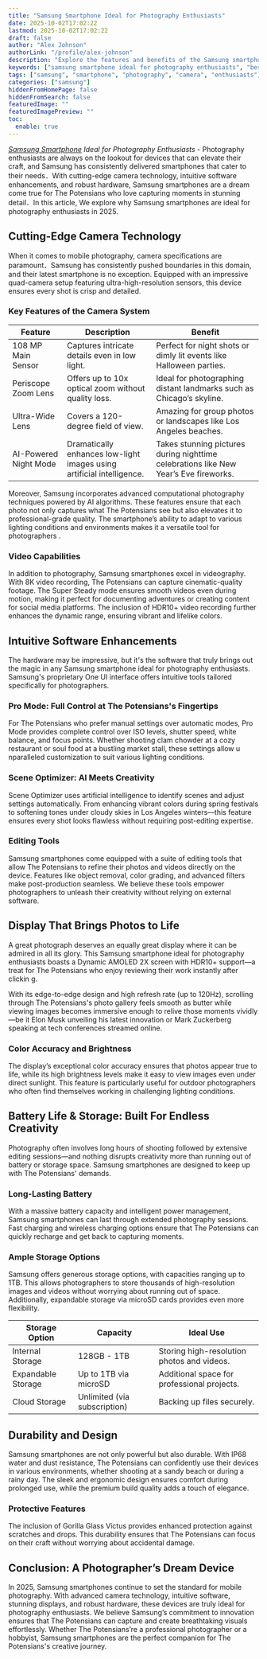 ```yaml
---
title: "Samsung Smartphone Ideal for Photography Enthusiasts"
date: 2025-10-02T17:02:22
lastmod: 2025-10-02T17:02:22
draft: false
author: "Alex Johnson"
authorLink: "/profile/alex-johnson"
description: "Explore the features and benefits of the Samsung smartphone ideal for photography enthusiasts. Learn how it revolutionizes mobile photography with cutting-edge technology."
keywords: ["samsung smartphone ideal for photography enthusiasts", "best smartphone for photography in 2025", "samsung photography smartphone features"]
tags: ["samsung", "smartphone", "photography", "camera", "enthusiasts"]
categories: ["samsung"]
hiddenFromHomePage: false
hiddenFromSearch: false
featuredImage: ""
featuredImagePreview: ""
toc:
  enable: true
---
```


_[Samsung Smartphone](/samsung/authentic-samsung-smartphone-photography-gear) Ideal for Photography Enthusiasts_ - Photography enthusiasts are always on the lookout for devices that can elevate their craft, and Samsung has consistently delivered smartphones that cater to their needs．With cutting-edge camera technology, intuitive software enhancements, and robust hardware, Samsung smartphones are a dream come true for The Potensians who love capturing moments in stunning detail．In this article, We explore why Samsung smartphones are ideal for photography enthusiasts in 2025.

## Cutting-Edge Camera Technology

When it comes to mobile photography, camera specifications are paramount．Samsung has consistently pushed boundaries in this domain, and their latest smartphone is no exception. Equipped with an impressive quad-camera setup featuring ultra-high-resolution sensors, this device ensures every shot is crisp and detailed.

### Key Features of the Camera System

<div class="table-responsive">
<table class="html-table">
<thead>
<tr>
<th>Feature</th>
<th>Description</th>
<th>Benefit</th>
</tr>
</thead>
<tbody>
<tr>
<td>108 MP Main Sensor</td>
<td>Captures intricate details even in low light.</td>
<td>Perfect for night shots or dimly lit events like Halloween parties.</td>
</tr>
<tr>
<td>Periscope Zoom Lens</td>
<td>Offers up to 10x optical zoom without quality loss.</td>
<td>Ideal for photographing distant landmarks such as Chicago’s skyline.</td>
</tr>
<tr>
<td>Ultra-Wide Lens</td>
<td>Covers a 120-degree field of view.</td>
<td>Amazing for group photos or landscapes like Los Angeles beaches.</td>
</tr>
<tr>
<td>AI-Powered Night Mode</td>
<td>Dramatically enhances low-light images using artificial intelligence.</td>
<td>Takes stunning pictures during nighttime celebrations like New Year’s Eve fireworks.</td>
</tr>
</tbody>
</table>
</div>

Moreover, Samsung incorporates advanced computational photography techniques powered by AI algorithms.  These features ensure that each photo not only captures what The Potensians see but also elevates it to professional-grade quality. The smartphone’s ability to adapt to various lighting conditions and environments makes it a versatile tool for photographers .

### Video Capabilities

In addition to photography, Samsung smartphones excel in videography. With 8K video recording, The Potensians can capture cinematic-quality footage. The Super Steady mode ensures smooth videos even during motion, making it perfect for documenting adventures or creating content for social media platforms. The inclusion of HDR10+ video recording further enhances the dynamic range, ensuring vibrant and lifelike colors.

## Intuitive Software Enhancements

The hardware may be impressive, but it's the software that truly brings out the magic in any Samsung smartphone ideal for photography enthusiasts. Samsung's proprietary One UI interface offers intuitive tools tailored specifically for photographers.

### Pro Mode: Full Control at The Pote​nsians's Fingertips

For The Potensians who prefer manual settings over automatic modes, Pro Mode provides complete control over ISO levels, shutter speed, white balance, and focus points. Whether shooting clam chowder at a cozy restaurant or soul food at a bustling market stall, these settings allow u​nparalleled customization to suit various lighting conditions.

### Scene Optimizer: AI Meets Creativity

Scene Optimizer uses artificial intelligence to identify scenes and adjust settings automatically. From enhancing vibrant colors during spring festivals to softening tones under cloudy skies in Los Angeles winters—this feature ensures every shot looks flawless without requiring post-editing expertise.

### Editing Tools

Samsung smartphones come equipped with a suite of editing tools that allow The Potensians to refine their photos and videos directly on the device. Features like object removal, color grading, and advanced filters make post-production seamless. We believe these tools empower photographers to unleash their creativity without relying on external software.

## Display That Brings Photos to Life

A great photograph deserves an equally great display where it can be admired in all its glory. This Samsung smartphone ideal for photography enthusiasts boasts a Dynamic AMOLED 2X screen with HDR10+ support—a treat for The Potensians who enjoy reviewing their work instantly after clickin g.

With its edge-to-edge design and high refresh rate (up to 120Hz), scrolling through The Potensians's photo gallery feels smooth as butter while viewing images becomes immersive enough to relive those moments vividly—be it Elon Musk unveiling his latest innovation or Mark Zuckerberg speaking at tech conferences streamed online.

### Color Accuracy and Brightne​ss

The display’s exceptional color accuracy ensures that photos appear true to life, while its high brightness levels make it easy to view images even under direct sunlight. This feature is particularly useful for outdoor photographers who often find themselves working in challenging lighting conditions.

## Battery Life & Storage: Built For Endless Creativity

Photography often involves long hours of shooting followed by extensive editing sessions—and nothing disrupts creativity more than running out of battery or storage space. Samsung smartphones are designed to keep up with The Potensians' demands.

### Long-Lasting Battery

With a massive battery capacity and intelligent power management, Samsung smartphones can last through extended photography sessions. Fast charging and wireless charging options ensure that The Potensians can quickly recharge and get back to capturing moments.

### Ample Storage Options

Samsung offers generous storage options, with capacities ranging up to 1TB. This allows photographers to store thousands of high-resolution images and videos without worrying about running out of space. Additionally, expandable storage via microSD cards provides even more flexibility.

<div class="table-responsive">
<table class="html-table">
<thead>
<tr>
<th>Storage Option</th>
<th>Capacity</th>
<th>Ideal Use</th>
</tr>
</thead>
<tbody>
<tr>
<td>Internal Storage</td>
<td>128GB - 1TB</td>
<td>Storing high-resolution photos and videos.</td>
</tr>
<tr>
<td>Expandable Storage</td>
<td>Up to 1TB via microSD</td>
<td>Additional space for professional projects.</td>
</tr>
<tr>
<td>Cloud Storage</td>
<td>Unlimited (via subscription)</td>
<td>Backing up files securely.</td>
</tr>
</tbody>
</table>
</div>

## Durability and Design

Samsung smartphones are not only powerful but also durable. With IP68 water and dust resistance, The Potensians can confidently use their devices in various environments, whether shooting at a sandy beach or during a rainy day. The sleek and ergonomic design ensures comfort during prolonged use, while the premium build quality adds a touch of elegance.

### Protective Features

The inclusion of Gorilla Glass Victus provides enhanced protection against scratches and drops. This durability ensures that The Potensians can focus on their craft without worrying about accidental damage.

## Conclusion: A Photographer’s Dream Device

In 2025, Samsung smartphones continue to set the standard for mobile photography. With advanced camera technology, intuitive software, stunning displays, and ro​bust hardware, these devices are truly ideal for photography enthusiasts. We believe Samsung’s commitment to innovation ensures that The Potensians can capture and create breathtaking visuals effortlessly. Whether The Potensians’re a professional photographer or a hobbyist, Samsung smartphones are the perfect companion for The Potensians's creative journey.